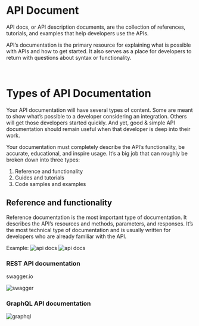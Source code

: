 # API Document

API docs, or API description documents, are the collection of references, tutorials, and examples that help developers use the APIs.

API’s documentation is the primary resource for explaining what is possible with APIs and how to get started. It also serves as a place for developers to return with questions about syntax or functionality.

<br/>

# Types of API Documentation

Your API documentation will have several types of content. Some are meant to show what’s possible to a developer considering an integration. Others will get those developers started quickly. And yet, good & simple API documentation should remain useful when that developer is deep into their work.

Your documentation must completely describe the API’s functionality, be accurate, educational, and inspire usage. It’s a big job that can roughly be broken down into three types:

1. Reference and functionality
2. Guides and tutorials
3. Code samples and examples

## Reference and functionality

Reference documentation is the most important type of documentation. It describes the API’s resources and methods, parameters, and responses. It’s the most technical type of documentation and is usually written for developers who are already familiar with the API.

Example:
![api docs](https://i.ibb.co/Z1WvLDy/Screenshot-2566-06-27-at-10-40-00.png)
![api docs](https://i.ibb.co/8mpt3vj/Screenshot-2566-06-27-at-10-40-48.png)

### REST API documentation

swagger.io

![swagger](https://static1.smartbear.co/swagger/media/images/fast-standardized-design-swagger-screenshot.png)

### GraphQL API documentation

![graphql](https://i.ibb.co/7WDXqBT/Screenshot-2566-06-27-at-10-45-10.png)
